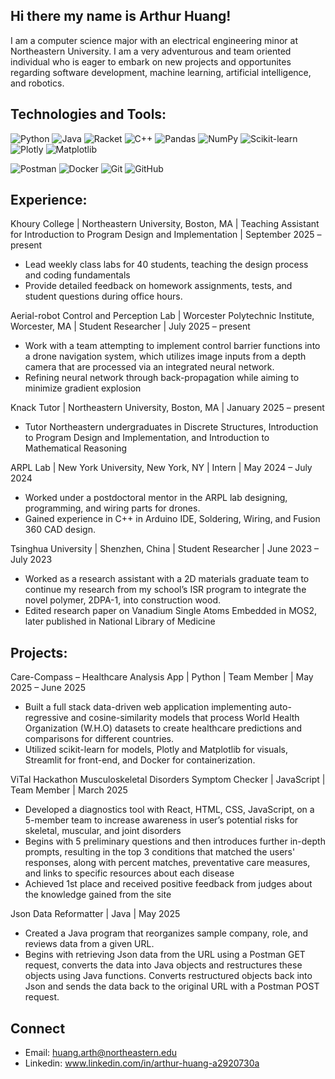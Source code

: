 ## Hi there my name is Arthur Huang!

I am a computer science major with an electrical engineering minor at Northeastern University. I am a very adventurous and team oriented individual who is eager to embark on new projects and opportunites regarding software development, machine learning, artificial intelligence, and robotics.

## Technologies and Tools:  
![Python](https://img.shields.io/badge/python-3670A0?style=for-the-badge&logo=python&logoColor=ffdd54)
![Java](https://img.shields.io/badge/java-%23ED8B00.svg?style=for-the-badge&logo=openjdk&logoColor=white)
![Racket](https://img.shields.io/badge/Racket-850808?style=for-the-badge&logo=racket&logoColor=020559)
![C++](https://img.shields.io/badge/c++-%2300599C.svg?style=for-the-badge&logo=c%2B%2B&logoColor=white)
![Pandas](https://img.shields.io/badge/Pandas-FFFFFF?style=for-the-badge&logo=pandas&logoColor=000000)
![NumPy](https://img.shields.io/badge/numpy-%23013243.svg?style=for-the-badge&logo=numpy&logoColor=white)
![Scikit-learn](https://img.shields.io/badge/Scikit%20learn-f7b440?style=for-the-badge&logo=scikit-learn&logoColor=40aef7)
![Plotly](https://img.shields.io/badge/Plotly-FFFFFF?style=for-the-badge&logo=Plotly&logoColor=000000)
![Matplotlib](https://img.shields.io/badge/Matplotlib-055f9c?style=for-the-badge&logo=Plotly&logoColor=FFFFFF)


![Postman](https://img.shields.io/badge/Postman-FF6C37?style=for-the-badge&logo=postman&logoColor=white)
![Docker](https://img.shields.io/badge/docker-%230db7ed.svg?style=for-the-badge&logo=docker&logoColor=white)
![Git](https://img.shields.io/badge/git-%23F05033.svg?style=for-the-badge&logo=git&logoColor=white)
![GitHub](https://img.shields.io/badge/github-%23121011.svg?style=for-the-badge&logo=github&logoColor=white)


## Experience: 

Khoury College | Northeastern University, Boston, MA | Teaching Assistant for Introduction to Program Design and Implementation | September 2025 – present

  * Lead weekly class labs for 40 students, teaching the design process and coding fundamentals
  * Provide detailed feedback on homework assignments, tests, and student questions during office hours.

Aerial-robot Control and Perception Lab | Worcester Polytechnic Institute, Worcester, MA | Student Researcher | July 2025 – present

  * Work with a team attempting to implement control barrier functions into a drone navigation system, which utilizes image inputs from a depth camera that are processed via     an integrated neural network. 
  * Refining neural network through back-propagation while aiming to minimize gradient explosion

Knack Tutor | Northeastern University, Boston, MA	| January 2025 – present
  * Tutor Northeastern undergraduates in Discrete Structures, Introduction to Program Design and Implementation, and Introduction to Mathematical Reasoning 

ARPL Lab | New York University, New York, NY | Intern | May 2024 – July 2024

  * Worked under a postdoctoral mentor in the ARPL lab designing, programming, and wiring parts for drones.
  * Gained experience in C++ in Arduino IDE, Soldering, Wiring, and Fusion 360 CAD design.

Tsinghua University | Shenzhen, China | Student Researcher | June 2023 – July 2023
  * Worked as a research assistant with a 2D materials graduate team to continue my research from my school’s ISR program to integrate the novel polymer, 2DPA-1, into construction wood.
  * Edited research paper on Vanadium Single Atoms Embedded in MOS2, later published in National Library of Medicine

## Projects:

Care-Compass – Healthcare Analysis App |  Python | Team Member | May 2025 – June 2025
  * Built a full stack data-driven web application implementing auto-regressive and cosine-similarity models that process World Health Organization (W.H.O) datasets to create healthcare predictions and comparisons for different countries.
  * Utilized scikit-learn for models, Plotly and Matplotlib for visuals, Streamlit for front-end, and Docker for containerization.

ViTal Hackathon Musculoskeletal Disorders Symptom Checker | JavaScript | Team Member | March 2025
  * Developed a diagnostics tool with React, HTML, CSS, JavaScript, on a 5-member team to increase awareness in user’s potential risks for skeletal, muscular, and joint disorders
  * Begins with 5 preliminary questions and then introduces further in-depth prompts, resulting in the top 3 conditions that matched the users' responses, along with percent matches, preventative care measures, and links to specific resources about each disease
  * Achieved 1st place and received positive feedback from judges about the knowledge gained from the site

Json Data Reformatter | Java | May 2025
* Created a Java program that reorganizes sample company, role, and reviews data from a given URL.
* Begins with retrieving Json data from the URL using a Postman GET request, converts the data into Java objects and restructures these objects using Java functions. Converts restructured objects back into Json and sends the data back to the original URL with a Postman POST request.


## Connect

  * Email: huang.arth@northeastern.edu
  * Linkedin: www.linkedin.com/in/arthur-huang-a2920730a









<!--
**Arthur-T-Huang/Arthur-T-Huang** is a ✨ _special_ ✨ repository because its `README.md` (this file) appears on your GitHub profile.

Here are some ideas to get you started:

- 🔭 I’m currently working on learning the fundamentals of programing through racket and also the basics of python
and its uses in interpreting gyroscope data from drones in the NU Robotics Space Drone project.
- 🌱 I’m currently learning ...
- 👯 I’m looking to collaborate on ...
- 🤔 I’m looking for help with ...
- 💬 Ask me about ...
- 📫 How to reach me: ...
- 😄 Pronouns: ...
- ⚡ Fun fact: ...
-->
